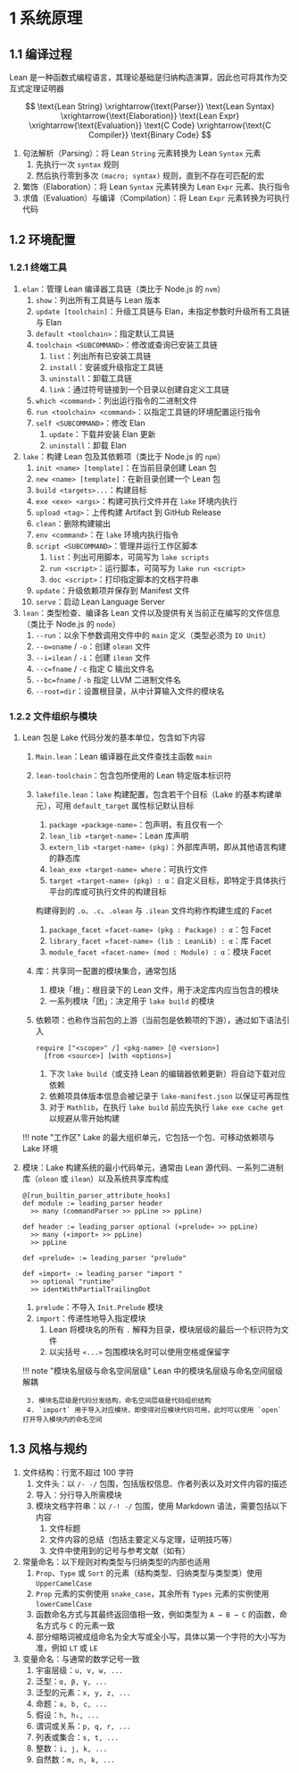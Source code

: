 # 1 系统原理

## 1.1 编译过程
Lean 是一种函数式编程语言，其理论基础是归纳构造演算，因此也可将其作为交互式定理证明器

$$
\text{Lean String}
\xrightarrow{\text{Parser}}
\text{Lean Syntax}
\xrightarrow{\text{Elaboration}}
\text{Lean Expr}
\xrightarrow{\text{Evaluation}}
\text{C Code}
\xrightarrow{\text{C Compiler}}
\text{Binary Code}
$$

1. 句法解析（Parsing）：将 Lean `String` 元素转换为 Lean `Syntax` 元素
    1. 先执行一次 `syntax` 规则
    2. 然后执行零到多次 `(macro; syntax)` 规则，直到不存在可匹配的宏
2. 繁饰（Elaboration）：将 Lean `Syntax` 元素转换为 Lean `Expr` 元素、执行指令
3. 求值（Evaluation）与编译（Compilation）：将 Lean `Expr` 元素转换为可执行代码

## 1.2 环境配置
### 1.2.1 终端工具
1. `elan`：管理 Lean 编译器工具链（类比于 Node.js 的 `nvm`）
    1. `show`：列出所有工具链与 Lean 版本
    2. `update [toolchain]`：升级工具链与 Elan，未指定参数时升级所有工具链与 Elan
    3. `default <toolchain>`：指定默认工具链
    4. `toolchain <SUBCOMMAND>`：修改或查询已安装工具链
        1. `list`：列出所有已安装工具链
        2. `install`：安装或升级指定工具链
        3. `uninstall`：卸载工具链
        4. `link`：通过符号链接到一个目录以创建自定义工具链
    5. `which <command>`：列出运行指令的二进制文件
    6. `run <toolchain> <command>`：以指定工具链的环境配置运行指令
    7. `self <SUBCOMMAND>`：修改 Elan
        1. `update`：下载并安装 Elan 更新
        2. `uninstall`：卸载 Elan
2. `lake`：构建 Lean 包及其依赖项（类比于 Node.js 的 `npm`）
    1. `init <name> [template]`：在当前目录创建 Lean 包
    2. `new <name> [template]`：在新目录创建一个 Lean 包
    3. `build <targets>...`：构建目标
    4. `exe <exe> <args>`：构建可执行文件并在 `lake` 环境内执行
    5. `upload <tag>`：上传构建 Artifact 到 GitHub Release
    6. `clean`：删除构建输出
    7. `env <command>`：在 `lake` 环境内执行指令
    8. `script <SUBCOMMAND>`：管理并运行工作区脚本
        1. `list`：列出可用脚本，可简写为 `lake scripts`
        2. `run <script>`：运行脚本，可简写为 `lake run <script>`
        3. `doc <script>`：打印指定脚本的文档字符串
    9. `update`：升级依赖项并保存到 Manifest 文件
    10. `serve`：启动 Lean Language Server
3. `lean`：类型检查、编译各 Lean 文件以及提供有关当前正在编写的文件信息（类比于 Node.js 的 `node`）
    1. `--run`：以余下参数调用文件中的 `main` 定义（类型必须为 `IO Unit`）
    2. `--o=oname` / `-o`：创建 `olean` 文件
    3. `--i=ilean` / `-i`：创建 `ilean` 文件
    4. `--c=fname` / `-c` 指定 C 输出文件名
    5. `--bc=fname` / `-b` 指定 LLVM 二进制文件名
    6. `--root=dir`：设置根目录，从中计算输入文件的模块名

### 1.2.2 文件组织与模块
1. Lean 包是 Lake 代码分发的基本单位，包含如下内容
    1. `Main.lean`：Lean 编译器在此文件查找主函数 `main`
    2. `lean-toolchain`：包含包所使用的 Lean 特定版本标识符
    3. `lakefile.lean`：`lake` 构建配置，包含若干个目标（Lake 的基本构建单元），可用 `default_target` 属性标记默认目标
        1. `package «package-name»`：包声明，有且仅有一个
        2. `lean_lib «target-name»`：Lean 库声明
        3. `extern_lib «target-name» (pkg)`：外部库声明，即从其他语言构建的静态库
        4. `lean_exe «target-name» where`：可执行文件
        5. `target «target-name» (pkg) : α`：自定义目标，即特定于具体执行平台的库或可执行文件的构建目标

        构建得到的 `.o`、`.c`、`.olean` 与 `.ilean` 文件均称作构建生成的 Facet

        1. `package_facet «facet-name» (pkg : Package) : α`：包 Facet
        2. `library_facet «facet-name» (lib : LeanLib) : α`：库 Facet
        3. `module_facet «facet-name» (mod : Module) : α`：模块 Facet

    4. 库：共享同一配置的模块集合，通常包括
        1. 模块「根」：根目录下的 Lean 文件，用于决定库内应当包含的模块
        2. 一系列模块「团」：决定用于 `lake build` 的模块
    5. 依赖项：也称作当前包的上游（当前包是依赖项的下游），通过如下语法引入

        ```lean
        require ["<scope>" /] <pkg-name> [@ <version>]
          [from <source>] [with <options>]
        ```

        1. 下次 `lake build`（或支持 Lean 的编辑器依赖更新）将自动下载对应依赖
        2. 依赖项具体版本信息会被记录于 `lake-manifest.json` 以保证可再现性
        3. 对于 `Mathlib`，在执行 `lake build` 前应先执行 `lake exe cache get` 以规避从零开始构建

    !!! note "工作区"
        Lake 的最大组织单元，它包括一个包、可移动依赖项与 Lake 环境

2. 模块：Lake 构建系统的最小代码单元，通常由 Lean 源代码、一系列二进制库（`olean` 或 `ilean`）以及系统共享库构成

    ```lean
    @[run_builtin_parser_attribute_hooks]
    def module := leading_parser header
      >> many (commandParser >> ppLine >> ppLine)

    def header := leading_parser optional («prelude» >> ppLine)
      >> many («import» >> ppLine)
      >> ppLine

    def «prelude» := leading_parser "prelude"

    def «import» := leading_parser "import "
      >> optional "runtime"
      >> identWithPartialTrailingDot
    ```

    1. `prelude`：不导入 `Init.Prelude` 模块
    2. `import`：传递性地导入指定模块
        1. Lean 将模块名的所有 `.` 解释为目录，模块层级的最后一个标识符为文件
        2. 以尖括号 `«...»` 包围模块名时可以使用空格或保留字

    !!! note "模块名层级与命名空间层级"
        Lean 中的模块名层级与命名空间层级解耦

        3. 模块名层级是代码分发结构，命名空间层级是代码组织结构
        4. `import` 用于导入对应模块，即使得对应模块代码可用，此时可以使用 `open` 打开导入模块内的命名空间

## 1.3 风格与规约
1. 文件结构：行宽不超过 $100$ 字符
    1. 文件头：以 `/- -/` 包围，包括版权信息、作者列表以及对文件内容的描述
    2. 导入：分行导入所需模块
    3. 模块文档字符串：以 `/-! -/` 包围，使用 Markdown 语法，需要包括以下内容
        1. 文件标题
        2. 文件内容的总结（包括主要定义与定理，证明技巧等）
        3. 文件中使用到的记号与参考文献（如有）
2. 常量命名：以下规则对构类型与归纳类型的内部也适用
    1. `Prop`、`Type` 或 `Sort` 的元素（结构类型、归纳类型与类型类）使用 `UpperCamelCase`
    2. `Prop` 元素的实例使用 `snake_case`，其余所有 `Types` 元素的实例使用 `lowerCamelCase`
    3. 函数命名方式与其最终返回值相一致，例如类型为 `A → B → C` 的函数，命名方式与 `C` 的元素一致
    4. 部分缩略词被成组命名为全大写或全小写，具体以第一个字符的大小写为准，例如 `LT` 或 `LE`
3. 变量命名：与通常的数学记号一致
    1. 宇宙层级：`u, v, w, ...`
    2. 泛型：`α, β, γ, ...`
    3. 泛型的元素：`x, y, z, ...`
    4. 命题：`a, b, c, ...`
    5. 假设：`h, h₁, ...`
    6. 谓词或关系：`p, q, r, ...`
    7. 列表或集合：`s, t, ...`
    8. 整数：`i, j, k, ...`
    9. 自然数：`m, n, k, ...`
